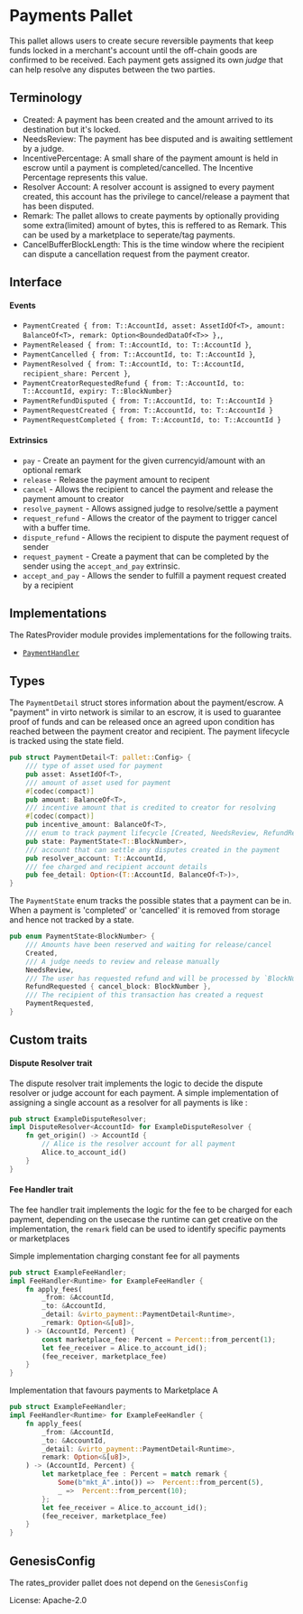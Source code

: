 # Payments Pallet

This pallet allows users to create secure reversible payments that keep funds locked in a merchant's account until the off-chain goods are confirmed to be received. Each payment gets assigned its own *judge* that can help resolve any disputes between the two parties. 

## Terminology

- Created: A payment has been created and the amount arrived to its destination but it's locked.
- NeedsReview: The payment has bee disputed and is awaiting settlement by a judge.
- IncentivePercentage: A small share of the payment amount is held in escrow until a payment is completed/cancelled. The Incentive Percentage represents this value.
- Resolver Account: A resolver account is assigned to every payment created, this account has the privilege to cancel/release a payment that has been disputed.
- Remark: The pallet allows to create payments by optionally providing some extra(limited) amount of bytes, this is reffered to as Remark. This can be used by a marketplace to seperate/tag payments.
- CancelBufferBlockLength: This is the time window where the recipient can dispute a cancellation request from the payment creator.

## Interface

#### Events

- `PaymentCreated { from: T::AccountId, asset: AssetIdOf<T>, amount: BalanceOf<T>, remark: Option<BoundedDataOf<T>> },`,
- `PaymentReleased { from: T::AccountId, to: T::AccountId }`,
- `PaymentCancelled { from: T::AccountId, to: T::AccountId }`,
- `PaymentResolved { from: T::AccountId, to: T::AccountId, recipient_share: Percent }`,
- `PaymentCreatorRequestedRefund { from: T::AccountId, to: T::AccountId, expiry: T::BlockNumber}`
- `PaymentRefundDisputed { from: T::AccountId, to: T::AccountId }`
- `PaymentRequestCreated { from: T::AccountId, to: T::AccountId }`
- `PaymentRequestCompleted { from: T::AccountId, to: T::AccountId }`

#### Extrinsics

- `pay` - Create an payment for the given currencyid/amount with an optional remark
- `release` - Release the payment amount to recipent
- `cancel` - Allows the recipient to cancel the payment and release the payment amount to creator
- `resolve_payment` - Allows assigned judge to resolve/settle a payment
- `request_refund` - Allows the creator of the payment to trigger cancel with a buffer time.
- `dispute_refund` - Allows the recipient to dispute the payment request of sender
- `request_payment` - Create a payment that can be completed by the sender using the `accept_and_pay` extrinsic.
- `accept_and_pay` - Allows the sender to fulfill a payment request created by a recipient

## Implementations

The RatesProvider module provides implementations for the following traits.
- [`PaymentHandler`](./src/types.rs)

## Types 

The `PaymentDetail` struct stores information about the payment/escrow. A "payment" in virto network is similar to an escrow, it is used to guarantee proof of funds and can be released once an agreed upon condition has reached between the payment creator and recipient. The payment lifecycle is tracked using the state field.

```rust 
pub struct PaymentDetail<T: pallet::Config> {
	/// type of asset used for payment
	pub asset: AssetIdOf<T>,
	/// amount of asset used for payment
	#[codec(compact)]
	pub amount: BalanceOf<T>,
	/// incentive amount that is credited to creator for resolving
	#[codec(compact)]
	pub incentive_amount: BalanceOf<T>,
	/// enum to track payment lifecycle [Created, NeedsReview, RefundRequested, Requested]
	pub state: PaymentState<T::BlockNumber>,
	/// account that can settle any disputes created in the payment
	pub resolver_account: T::AccountId,
	/// fee charged and recipient account details
	pub fee_detail: Option<(T::AccountId, BalanceOf<T>)>,
}
```

The `PaymentState` enum tracks the possible states that a payment can be in. When a payment is 'completed' or 'cancelled' it is removed from storage and hence not tracked by a state.

```rust
pub enum PaymentState<BlockNumber> {
	/// Amounts have been reserved and waiting for release/cancel
	Created,
	/// A judge needs to review and release manually
	NeedsReview,
	/// The user has requested refund and will be processed by `BlockNumber`
	RefundRequested { cancel_block: BlockNumber },
	/// The recipient of this transaction has created a request
	PaymentRequested,
}
```

## Custom traits

#### Dispute Resolver trait

The dispute resolver trait implements the logic to decide the dispute resolver or judge account for each payment. A simple implementation of assigning a single account as a resolver for all payments is like :
```rust
pub struct ExampleDisputeResolver;
impl DisputeResolver<AccountId> for ExampleDisputeResolver {
	fn get_origin() -> AccountId {
		// Alice is the resolver account for all payment
		Alice.to_account_id()
	}
}
```

#### Fee Handler trait

The fee handler trait implements the logic for the fee to be charged for each payment, depending on the usecase the runtime can get creative on the implementation, the `remark` field can be used to identify specific payments or marketplaces

Simple implementation charging constant fee for all payments
```rust
pub struct ExampleFeeHandler;
impl FeeHandler<Runtime> for ExampleFeeHandler {
	fn apply_fees(
		_from: &AccountId,
		_to: &AccountId,
		_detail: &virto_payment::PaymentDetail<Runtime>,
		_remark: Option<&[u8]>,
	) -> (AccountId, Percent) {
		const marketplace_fee: Percent = Percent::from_percent(1);
		let fee_receiver = Alice.to_account_id();
		(fee_receiver, marketplace_fee)
	}
}
```

Implementation that favours payments to Marketplace A

```rust
pub struct ExampleFeeHandler;
impl FeeHandler<Runtime> for ExampleFeeHandler {
	fn apply_fees(
		_from: &AccountId,
		_to: &AccountId,
		_detail: &virto_payment::PaymentDetail<Runtime>,
		remark: Option<&[u8]>,
	) -> (AccountId, Percent) {
		let marketplace_fee : Percent = match remark {
			Some(b"mkt_A".into()) =>  Percent::from_percent(5),
			_ =>  Percent::from_percent(10);
		};
		let fee_receiver = Alice.to_account_id();
		(fee_receiver, marketplace_fee)
	}
}
```

## GenesisConfig

The rates_provider pallet does not depend on the `GenesisConfig`

License: Apache-2.0
